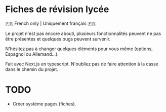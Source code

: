 # Fiches de révision lycée

🇫🇷 French only | Uniquement français 🇫🇷 

Le projet n'est pas encore abouti, plusieurs fonctionnalités peuvent ne pas être présentes et quelques bugs peuvent survenir.

N'hésitez pas à changer quelques éléments pour vous même (options, Espagnol ou Allemand...).

Fait avec Next.js en typescript. N'oubliez pas de faire attention à la casse dans le chemin du projet.

# TODO

* Créer système pages (fiches).